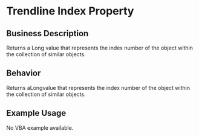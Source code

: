 # Trendline Index Property

## Business Description
Returns a Long value that represents the index number of the object within the collection of similar objects.

## Behavior
Returns aLongvalue that represents the index number of the object within the collection of similar objects.

## Example Usage
No VBA example available.
